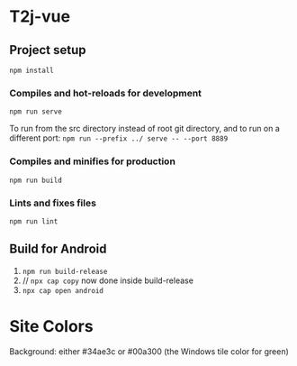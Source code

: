 # T2j-vue

## Project setup

```
npm install
```

### Compiles and hot-reloads for development

```
npm run serve
```

To run from the src directory instead of root git directory, and to run on a different port:
`npm run --prefix ../ serve -- --port 8889`

### Compiles and minifies for production

```
npm run build
```

### Lints and fixes files

```
npm run lint
```

## Build for Android

1. `npm run build-release`
1. // `npx cap copy` now done inside build-release
1. `npx cap open android`

# Site Colors

Background:  either #34ae3c  or   #00a300 (the Windows tile color for green)
